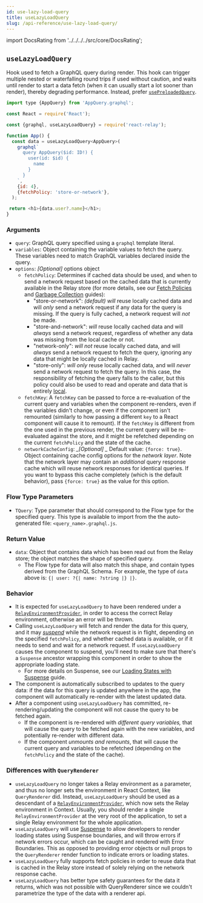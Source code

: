 ```yaml
---
id: use-lazy-load-query
title: useLazyLoadQuery
slug: /api-reference/use-lazy-load-query/
---
```


import DocsRating from '../../../../src/core/DocsRating';

## `useLazyLoadQuery`

Hook used to fetch a GraphQL query during render. This hook can trigger multiple nested or waterfalling round trips if used without caution, and waits until render to start a data fetch (when it can usually start a lot sooner than render), thereby degrading performance. Instead, prefer [`usePreloadedQuery`](../use-preloaded-query).

```js
import type {AppQuery} from 'AppQuery.graphql';

const React = require('React');

const {graphql, useLazyLoadQuery} = require('react-relay');

function App() {
  const data = useLazyLoadQuery<AppQuery>(
    graphql`
      query AppQuery($id: ID!) {
        user(id: $id) {
          name
        }
      }
    `,
    {id: 4},
    {fetchPolicy: 'store-or-network'},
  );

 return <h1>{data.user?.name}</h1>;
}
```

### Arguments

* `query`: GraphQL query specified using a `graphql` template literal.
* `variables`: Object containing the variable values to fetch the query. These variables need to match GraphQL variables declared inside the query.
* `options`: _*[Optional]*_ options object
    * `fetchPolicy`: Determines if cached data should be used, and when to send a network request based on the cached data that is currently available in the Relay store (for more details, see our [Fetch Policies](../../guided-tour/reusing-cached-data/fetch-policies) and [Garbage Collection](../../guided-tour/reusing-cached-data/presence-of-data) guides):
        * "store-or-network": _*(default)*_ *will* reuse locally cached data and will *only* send a network request if any data for the query is missing. If the query is fully cached, a network request will *not* be made.
        * "store-and-network": *will* reuse locally cached data and will *always* send a network request, regardless of whether any data was missing from the local cache or not.
        * "network-only": *will* *not* reuse locally cached data, and will *always* send a network request to fetch the query, ignoring any data that might be locally cached in Relay.
        * "store-only": *will* *only* reuse locally cached data, and will *never* send a network request to fetch the query. In this case, the responsibility of fetching the query falls to the caller, but this policy could also be used to read and operate and data that is entirely [local](../../guided-tour/updating-data/local-data-updates).
    * `fetchKey`: A `fetchKey` can be passed to force a re-evaluation of the current query and variables when the component re-renders, even if the variables didn't change, or even if the component isn't remounted (similarly to how passing a different `key` to a React component will cause it to remount). If the `fetchKey` is different from the one used in the previous render, the current query will be re-evaluated against the store, and it might be refetched depending on the current `fetchPolicy` and the state of the cache.
    * `networkCacheConfig`: *_[Optional] _* Default value: `{force: true}`. Object containing cache config options for the *network layer*. Note that the network layer may contain an *additional* query response cache which will reuse network responses for identical queries. If you want to bypass this cache completely (which is the default behavior), pass `{force: true}` as the value for this option.

### Flow Type Parameters

* `TQuery`: Type parameter that should correspond to the Flow type for the specified query. This type is available to import from the the auto-generated file: `<query_name>.graphql.js`.

### Return Value

* `data`: Object that contains data which has been read out from the Relay store; the object matches the shape of specified query.
    * The Flow type for data will also match this shape, and contain types derived from the GraphQL Schema. For example, the type of `data` above is: `{| user: ?{| name: ?string |} |}`.

### Behavior

* It is expected for `useLazyLoadQuery` to have been rendered under a [`RelayEnvironmentProvider`](../relay-environment-provider), in order to access the correct Relay environment, otherwise an error will be thrown.
* Calling `useLazyLoadQuery`  will fetch and render the data for this query, and it may [*_suspend_*](../../guided-tour/rendering/loading-states) while the network request is in flight, depending on the specified `fetchPolicy`, and whether cached data is available, or if it needs to send and wait for a network request. If `useLazyLoadQuery` causes the component to suspend, you'll need to make sure that there's a `Suspense` ancestor wrapping this component in order to show the appropriate loading state.
    * For more details on Suspense, see our [Loading States with Suspense](../../guided-tour/rendering/loading-states/) guide.
* The component is automatically subscribed to updates to the query data: if the data for this query is updated anywhere in the app, the component will automatically re-render with the latest updated data.
* After a component using `useLazyLoadQuery` has committed, re-rendering/updating the component will not cause the query to be fetched again.
    * If the component is re-rendered with *different query variables,* that will cause the query to be fetched again with the new variables, and potentially re-render with different data.
    * If the component *unmounts and remounts*, that will cause the current query and variables to be refetched (depending on the `fetchPolicy` and the state of the cache).

### Differences with `QueryRenderer`

* `useLazyLoadQuery` no longer takes a Relay environment as a parameter, and thus no longer sets the environment in React Context, like `QueryRenderer` did. Instead, `useLazyLoadQuery` should be used as a descendant of a [`RelayEnvironmentProvider`](../relay-environment-provider), which now sets the Relay environment in Context. Usually, you should render a single `RelayEnvironmentProvider` at the very root of the application, to set a single Relay environment for the whole application.
* `useLazyLoadQuery` will use [Suspense](../../guided-tour/rendering/loading-states) to allow developers to render loading states using Suspense boundaries, and will throw errors if network errors occur, which can be caught and rendered with Error Boundaries. This as opposed to providing error objects or null props to the `QueryRenderer` render function to indicate errors or loading states.
* `useLazyLoadQuery` fully supports fetch policies in order to reuse data that is cached in the Relay store instead of solely relying on the network response cache.
* `useLazyLoadQuery` has better type safety guarantees for the data it returns, which was not possible with QueryRenderer since we couldn't parametrize the type of the data with a renderer api.



<DocsRating />
